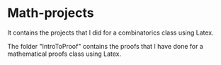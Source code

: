 # Math-projects
It contains the projects that I did for a combinatorics class using Latex. 

The folder "IntroToProof" contains the proofs that I have done for a mathematical proofs class using Latex.  
